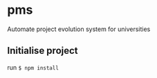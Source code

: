 # pms
Automate project evolution system for universities

## Initialise project

run ``$ npm install``
